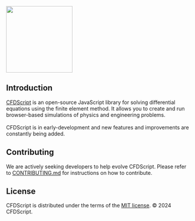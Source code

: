 <img src="https://cfdscript.github.io/CFDScript-website/images/logo.png" width="180" >

## Introduction
<a href="https://www.cfdscript.com/" target="_blank">CFDScript</a> is an open-source JavaScript library for solving differential equations using the finite element method. It allows you to create and run browser-based simulations of physics and engineering problems.
<br>
</br>
CFDScript is in early-development and new features and improvements are constantly being added.
<!-- <img src="https://cfdscript.github.io/CFDScript-website/images/example1.png" width="400" > -->

## Contributing
We are actively seeking developers to help evolve CFDScript. Please refer to <a href="./CONTRIBUTING.md" target="_blank">CONTRIBUTING.md</a> for instructions on how to contribute.

## License
CFDScript is distributed under the terms of the <a href="./LICENSE" target="_blank">MIT license</a>. &#169; 2024 CFDScript.

<!-- ## Start here 
See the 
This project is actively maintained on -->

<!-- ## Disclaimer
This software is provided as-is, without any warranty, expressed or implied. The authors and copyright holders of this software shall not be liable for any claim or damages arising from its use. -->

